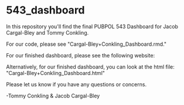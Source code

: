 # 543_dashboard

In this repository you'll find the final PUBPOL 543 Dashboard for Jacob Cargal-Bley and Tommy Conkling.

For our code, please see "Cargal-Bley+Conkling_Dashboard.rmd."

For our finished dashboard, please see the following website:

Alternatively, for our finished dashboard, you can look at the html file: "Cargal-Bley+Conkling_Dashboard.html"

Please let us know if you have any questions or concerns.

-Tommy Conkling & Jacob Cargal-Bley